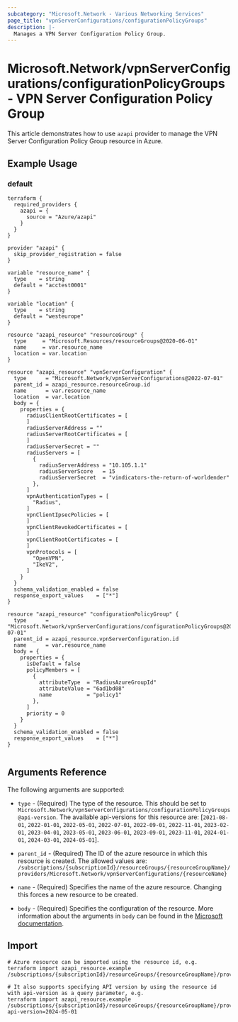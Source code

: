 ```yaml
---
subcategory: "Microsoft.Network - Various Networking Services"
page_title: "vpnServerConfigurations/configurationPolicyGroups"
description: |-
  Manages a VPN Server Configuration Policy Group.
---
```


# Microsoft.Network/vpnServerConfigurations/configurationPolicyGroups - VPN Server Configuration Policy Group

This article demonstrates how to use `azapi` provider to manage the VPN Server Configuration Policy Group resource in Azure.

## Example Usage

### default

```hcl
terraform {
  required_providers {
    azapi = {
      source = "Azure/azapi"
    }
  }
}

provider "azapi" {
  skip_provider_registration = false
}

variable "resource_name" {
  type    = string
  default = "acctest0001"
}

variable "location" {
  type    = string
  default = "westeurope"
}

resource "azapi_resource" "resourceGroup" {
  type     = "Microsoft.Resources/resourceGroups@2020-06-01"
  name     = var.resource_name
  location = var.location
}

resource "azapi_resource" "vpnServerConfiguration" {
  type      = "Microsoft.Network/vpnServerConfigurations@2022-07-01"
  parent_id = azapi_resource.resourceGroup.id
  name      = var.resource_name
  location  = var.location
  body = {
    properties = {
      radiusClientRootCertificates = [
      ]
      radiusServerAddress = ""
      radiusServerRootCertificates = [
      ]
      radiusServerSecret = ""
      radiusServers = [
        {
          radiusServerAddress = "10.105.1.1"
          radiusServerScore   = 15
          radiusServerSecret  = "vindicators-the-return-of-worldender"
        },
      ]
      vpnAuthenticationTypes = [
        "Radius",
      ]
      vpnClientIpsecPolicies = [
      ]
      vpnClientRevokedCertificates = [
      ]
      vpnClientRootCertificates = [
      ]
      vpnProtocols = [
        "OpenVPN",
        "IkeV2",
      ]
    }
  }
  schema_validation_enabled = false
  response_export_values    = ["*"]
}

resource "azapi_resource" "configurationPolicyGroup" {
  type      = "Microsoft.Network/vpnServerConfigurations/configurationPolicyGroups@2022-07-01"
  parent_id = azapi_resource.vpnServerConfiguration.id
  name      = var.resource_name
  body = {
    properties = {
      isDefault = false
      policyMembers = [
        {
          attributeType  = "RadiusAzureGroupId"
          attributeValue = "6ad1bd08"
          name           = "policy1"
        },
      ]
      priority = 0
    }
  }
  schema_validation_enabled = false
  response_export_values    = ["*"]
}


```



## Arguments Reference

The following arguments are supported:

* `type` - (Required) The type of the resource. This should be set to `Microsoft.Network/vpnServerConfigurations/configurationPolicyGroups@api-version`. The available api-versions for this resource are: [`2021-08-01`, `2022-01-01`, `2022-05-01`, `2022-07-01`, `2022-09-01`, `2022-11-01`, `2023-02-01`, `2023-04-01`, `2023-05-01`, `2023-06-01`, `2023-09-01`, `2023-11-01`, `2024-01-01`, `2024-03-01`, `2024-05-01`].

* `parent_id` - (Required) The ID of the azure resource in which this resource is created. The allowed values are:  
  `/subscriptions/{subscriptionId}/resourceGroups/{resourceGroupName}/providers/Microsoft.Network/vpnServerConfigurations/{resourceName}`

* `name` - (Required) Specifies the name of the azure resource. Changing this forces a new resource to be created.

* `body` - (Required) Specifies the configuration of the resource. More information about the arguments in `body` can be found in the [Microsoft documentation](https://learn.microsoft.com/en-us/azure/templates/Microsoft.Network/vpnServerConfigurations/configurationPolicyGroups?pivots=deployment-language-terraform).

## Import

 ```shell
 # Azure resource can be imported using the resource id, e.g.
 terraform import azapi_resource.example /subscriptions/{subscriptionId}/resourceGroups/{resourceGroupName}/providers/Microsoft.Network/vpnServerConfigurations/{resourceName}/configurationPolicyGroups/{resourceName}
 
 # It also supports specifying API version by using the resource id with api-version as a query parameter, e.g.
 terraform import azapi_resource.example /subscriptions/{subscriptionId}/resourceGroups/{resourceGroupName}/providers/Microsoft.Network/vpnServerConfigurations/{resourceName}/configurationPolicyGroups/{resourceName}?api-version=2024-05-01
 ```
